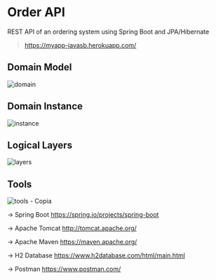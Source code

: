 # Order API
REST API of an ordering system using Spring Boot and JPA/Hibernate

>https://myapp-javasb.herokuapp.com/

## Domain Model
![domain](https://user-images.githubusercontent.com/55858659/84546706-48a66800-acd8-11ea-8421-542c7d29e2b7.png)

## Domain Instance
![instance](https://user-images.githubusercontent.com/55858659/84546934-d5e9bc80-acd8-11ea-8ae2-25f1b5b1e485.png)

## Logical Layers
![layers](https://user-images.githubusercontent.com/55858659/84547028-0893b500-acd9-11ea-90bd-d02b5ac79d7f.png)

## Tools
![tools - Copia](https://user-images.githubusercontent.com/55858659/84603690-b7b1c700-ae66-11ea-80ab-85adf24b9f26.png)

-> Spring Boot https://spring.io/projects/spring-boot

-> Apache Tomcat http://tomcat.apache.org/

-> Apache Maven https://maven.apache.org/

-> H2 Database https://www.h2database.com/html/main.html

-> Postman https://www.postman.com/

